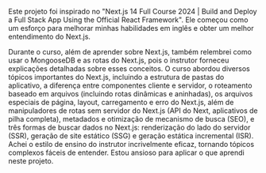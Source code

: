 Este projeto foi inspirado no "Next.js 14 Full Course 2024 | Build and Deploy a Full Stack App Using the Official React Framework". Ele começou como um esforço para melhorar minhas habilidades em inglês e obter um melhor entendimento do Next.js.

Durante o curso, além de aprender sobre Next.js, também relembrei como usar o MongooseDB e as rotas do Next.js, pois o instrutor forneceu explicações detalhadas sobre esses conceitos. O curso abordou diversos tópicos importantes do Next.js, incluindo a estrutura de pastas do aplicativo, a diferença entre componentes cliente e servidor, o roteamento baseado em arquivos (incluindo rotas dinâmicas e aninhadas), os arquivos especiais de página, layout, carregamento e erro do Next.js, além de manipuladores de rotas sem servidor do Next.js (API do Next, aplicativos de pilha completa), metadados e otimização de mecanismo de busca (SEO), e três formas de buscar dados no Next.js: renderização do lado do servidor (SSR), geração de site estático (SSG) e geração estática incremental (ISR). Achei o estilo de ensino do instrutor incrivelmente eficaz, tornando tópicos complexos fáceis de entender. Estou ansioso para aplicar o que aprendi neste projeto.
